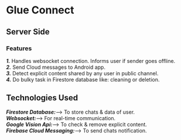 # Glue Connect  
## Server Side

  ### Features  
  ***1.*** Handles websocket connection. Informs user if sender goes offline.  
  ***2.*** Send Cloud messages to Android app.  
  ***3.*** Detect explicit content shared by any user in public channel.  
  ***4.*** Do bulky task in Firestore database like: cleaning or deletion.  


## Technologies Used  

***Firestore Database:***--> To store chats & data of user.  
***Websocket:***--> For real-time communication.  
***Google Vision Api:***--> To check & remove explicit content.  
***Firebase Cloud Messaging:***--> To send chats notification.  
